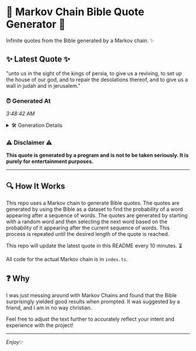 # 📖 Markov Chain Bible Quote Generator 📖

Infinite quotes from the Bible generated by a Markov chain. ✨

## ✨ Latest Quote ✨
"unto us in the sight of the kings of persia, to give us a reviving, to set up the house of our god, and to repair the desolations thereof, and to give us a wall in judah and in jerusalem."

### ⏰ Generated At
*3:48:42 AM*

<details>
    <summary>🛠️ Generation Details</summary>
    <p>
        <strong>🌱 Seed:</strong> unto<br>
        <strong>🔄 Iterations:</strong> 39<br>
        <strong>📜 Context History:</strong><br>[ unto ]: us<br>[ unto, us ]: in<br>[ unto, us, in ]: the<br>[ unto, us, in, the ]: sight<br>[ unto, us, in, the, sight ]: of<br>[ unto, us, in, the, sight, of ]: the<br>[ us, in, the, sight, of, the ]: kings<br>[ in, the, sight, of, the, kings ]: of<br>[ the, sight, of, the, kings, of ]: persia,<br>[ sight, of, the, kings, of, persia, ]: to<br>[ of, the, kings, of, persia,, to ]: give<br>[ the, kings, of, persia,, to, give ]: us<br>[ kings, of, persia,, to, give, us ]: a<br>[ of, persia,, to, give, us, a ]: reviving,<br>[ persia,, to, give, us, a, reviving, ]: to<br>[ to, give, us, a, reviving,, to ]: set<br>[ give, us, a, reviving,, to, set ]: up<br>[ us, a, reviving,, to, set, up ]: the<br>[ a, reviving,, to, set, up, the ]: house<br>[ reviving,, to, set, up, the, house ]: of<br>[ to, set, up, the, house, of ]: our<br>[ set, up, the, house, of, our ]: god,<br>[ up, the, house, of, our, god, ]: and<br>[ the, house, of, our, god,, and ]: to<br>[ house, of, our, god,, and, to ]: repair<br>[ of, our, god,, and, to, repair ]: the<br>[ our, god,, and, to, repair, the ]: desolations<br>[ god,, and, to, repair, the, desolations ]: thereof,<br>[ and, to, repair, the, desolations, thereof, ]: and<br>[ to, repair, the, desolations, thereof,, and ]: to<br>[ repair, the, desolations, thereof,, and, to ]: give<br>[ the, desolations, thereof,, and, to, give ]: us<br>[ desolations, thereof,, and, to, give, us ]: a<br>[ thereof,, and, to, give, us, a ]: wall<br>[ and, to, give, us, a, wall ]: in<br>[ to, give, us, a, wall, in ]: judah<br>[ give, us, a, wall, in, judah ]: and<br>[ us, a, wall, in, judah, and ]: in<br>[ a, wall, in, judah, and, in ]: jerusalem.<br>
    </p>
</details>

### ⚠️ Disclaimer ⚠️
**This quote is generated by a program and is not to be taken seriously. It is purely for entertainment purposes.**

---

## 🔍 How It Works

This repo uses a Markov chain to generate Bible quotes. The quotes are generated by using the Bible as a dataset to find the probability of a word appearing after a sequence of words. The quotes are generated by starting with a random word and then selecting the next word based on the probability of it appearing after the current sequence of words. This process is repeated until the desired length of the quote is reached.

This repo will update the latest quote in this README every 10 minutes. ⏳

All code for the actual Markov chain is in `index.ts`.

## ❓ Why

I was just messing around with Markov Chains and found that the Bible surprisingly yielded good results when prompted. 
It was suggested by a friend, and I am in no way christian.

Feel free to adjust the text further to accurately reflect your intent and experience with the project!

---

*Enjoy*✨
